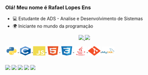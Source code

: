 ### Olá! Meu nome é Rafael Lopes Ens 

- 💻 Estudante de ADS - Analise e Desenvolvimento de Sistemas 
- 🌍 Iniciante no mundo da programação

<div align="center">
  <a href="https://github.com/rafakimanja">
  <img height="180em" src="https://github-readme-stats.vercel.app/api?username=rafakimanja&show_icons=true&theme=onedark&include_all_commits=true&count_private=true"/>
  <img height="180em" src="https://github-readme-stats.vercel.app/api/top-langs/?username=rafakimanja&layout=compact&langs_count=7&theme=onedark"/>
</div>
 
 <div style="display: inline_block"><br>
  <img align="center" height="30" width="40" src="https://raw.githubusercontent.com/devicons/devicon/master/icons/python/python-original.svg">
  <img align="center" height="30" width="40" src="https://raw.githubusercontent.com/devicons/devicon/master/icons/c/c-original.svg">
  <img align="center" height="30" width="40" src="https://raw.githubusercontent.com/devicons/devicon/master/icons/javascript/javascript-plain.svg">
  <img align="center" height="30" width="40" src="https://raw.githubusercontent.com/devicons/devicon/master/icons/html5/html5-original.svg">
  <img align="center" height="30" width="40" src="https://raw.githubusercontent.com/devicons/devicon/master/icons/css3/css3-original.svg">
  <img align="center" height="30" width="40" src="https://raw.githubusercontent.com/devicons/devicon/master/icons/java/java-plain.svg">
  <img align="center" height="30" width="40" src="https://raw.githubusercontent.com/devicons/devicon/master/icons/git/git-plain.svg">
  <img align="center" height="30" width="40" src="https://github.com/devicons/devicon/blob/master/icons/mysql/mysql-original-wordmark.svg">
</div>
  <!-- para colocar um gif:
  <img align="right" alt="Rafa-pic" height="150" style="border-radius:50px;"    src="https://media.discordapp.net/attachments/639956127056134178/890373478988013628/Publicacoes_Instagram_1_1.png?width=676&height=676">
-->
<!-- link para os ícones: https://github.com/devicons/devicon/tree/master/icons --> 
  
  ##
  
  <div>
  <a href="https://www.instagram.com/raffa_ens/" target="_blank"><img src="https://img.shields.io/badge/-Instagram-%23E4405F?style=for-the-badge&logo=instagram&logoColor=white" target="_blank"></a>
 	<a href="https://www.twitch.tv/rakimanja" target="_blank"><img src="https://img.shields.io/badge/Twitch-9146FF?style=for-the-badge&logo=twitch&logoColor=white" target="_blank"></a>
  <a href="https://www.linkedin.com/in/rafael-lopes-0b9822218/" target="_blank"><img src="https://img.shields.io/badge/-LinkedIn-%230077B5?style=for-the-badge&logo=linkedin&logoColor=white" target="_blank"></a> 
    <a href="https://open.spotify.com/user/22ahz44rtsds6fjp5enddyoqi?si=db351f1849b2442d" target="_blank"><img src="https://img.shields.io/badge/Spotify-1ED760?&style=for-the-badge&logo=spotify&logoColor=white" targe="_blank"></a>
  <a href="https://steamcommunity.com/profiles/76561198998240151/" target="_blank"><img src="https://img.shields.io/badge/Steam-000000?style=for-the-badge&logo=steam&logoColor=white" target="_blank"></a>
   
  
<!-- site para as badges: https://dev.to/envoy_/150-badges-for-github-pnk -->
  </div>
